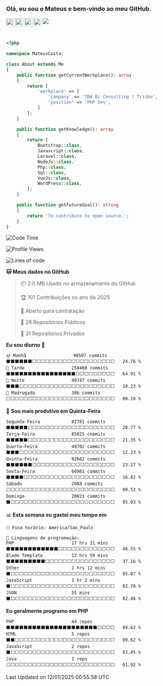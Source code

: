 
### Olá, eu sou o Mateus e bem-vindo ao meu GitHub.

<a href="https://costamateus.com.br/">
  <img align="left" alt="MLC" width="22px" src="https://www.costamateus.com.br/favicon.ico" />
</a>
<a href="https://www.linkedin.com/in/costamateus6/">
  <img align="left" alt="LinkedIn Mateus" width="22px" src="https://cdn.jsdelivr.net/npm/simple-icons@v3/icons/linkedin.svg" />
</a>
<a href="https://www.instagram.com/mateuslc6/">
  <img align="left" alt="Instagram Mateus" width="22px" src="https://cdn.jsdelivr.net/npm/simple-icons@v3/icons/instagram.svg" />
</a>
<a href="https://www.facebook.com/costamateus6/">
  <img align="left" alt="Facebook Mateus" width="22px" src="https://cdn.jsdelivr.net/npm/simple-icons@3.13.0/icons/facebook.svg" />
</a>

![](https://visitor-badge.glitch.me/badge?page_id=costamateus.costamateus)

<br />

```php
<?php

namespace MateusCosta;

class About extends Me
{
    public function getCurrentWorkplace(): array
    {
        return [
            'workplace' => [
                'company' => 'TDW Bi Consulting | Triibo',
                'position' => 'PHP Dev',
            ]
        ];
    }

    public function getKnowledge(): array
    {
        return [
            Bootstrap::class,
            Javascript::class,
            Laravel::class,
            NodeJs::class,
            Php::class,
            Sql::class,
            VueJs::class,
            WordPress::class,
        ];
    }

    public function getFutureGoal(): string
    {
        return 'To contribute to open source.';
    }
}
```

<!--START_SECTION:waka-->
![Code Time](http://img.shields.io/badge/Code%20Time-5%2C166%20hrs%205%20mins-blue)

![Profile Views](http://img.shields.io/badge/Visualizac%C3%B5es%20do%20perfil-1-blue)

![Lines of code](https://img.shields.io/badge/Desde%20o%20Hello%20World%20eu%20escrevi-142.1%20million%20linhas%20de%20c%C3%B3digo-blue)

**🐱 Meus dados no GitHub** 

> 📦 2.0 MB Usado no armazenamento do GitHub 
 > 
> 🏆 101 Contribuições no ano de 2025
 > 
> 💼 Aberto para contratação
 > 
> 📜 28 Repositórios Públicos 
 > 
> 🔑 31 Repositórios Privados 
 > 
**Eu sou diurno 🐤** 

```text
🌞 Manhã                  98587 commits       ⬛⬛⬛⬛⬛⬛⬜⬜⬜⬜⬜⬜⬜⬜⬜⬜⬜⬜⬜⬜⬜⬜⬜⬜⬜   24.76 % 
🌆 Tarde                  258460 commits      ⬛⬛⬛⬛⬛⬛⬛⬛⬛⬛⬛⬛⬛⬛⬛⬛⬜⬜⬜⬜⬜⬜⬜⬜⬜   64.91 % 
🌃 Noite                  40747 commits       ⬛⬛⬛⬜⬜⬜⬜⬜⬜⬜⬜⬜⬜⬜⬜⬜⬜⬜⬜⬜⬜⬜⬜⬜⬜   10.23 % 
🌙 Madrugada              386 commits         ⬜⬜⬜⬜⬜⬜⬜⬜⬜⬜⬜⬜⬜⬜⬜⬜⬜⬜⬜⬜⬜⬜⬜⬜⬜   00.10 % 
```
📅 **Sou mais produtivo em Quinta-Feira** 

```text
Segunda-Feira            82701 commits       ⬛⬛⬛⬛⬛⬜⬜⬜⬜⬜⬜⬜⬜⬜⬜⬜⬜⬜⬜⬜⬜⬜⬜⬜⬜   20.77 % 
Terça-Feira              85025 commits       ⬛⬛⬛⬛⬛⬜⬜⬜⬜⬜⬜⬜⬜⬜⬜⬜⬜⬜⬜⬜⬜⬜⬜⬜⬜   21.35 % 
Quarta-Feira             48702 commits       ⬛⬛⬛⬜⬜⬜⬜⬜⬜⬜⬜⬜⬜⬜⬜⬜⬜⬜⬜⬜⬜⬜⬜⬜⬜   12.23 % 
Quinta-Feira             92662 commits       ⬛⬛⬛⬛⬛⬛⬜⬜⬜⬜⬜⬜⬜⬜⬜⬜⬜⬜⬜⬜⬜⬜⬜⬜⬜   23.27 % 
Sexta-Feira              66981 commits       ⬛⬛⬛⬛⬜⬜⬜⬜⬜⬜⬜⬜⬜⬜⬜⬜⬜⬜⬜⬜⬜⬜⬜⬜⬜   16.82 % 
Sábado                   2088 commits        ⬜⬜⬜⬜⬜⬜⬜⬜⬜⬜⬜⬜⬜⬜⬜⬜⬜⬜⬜⬜⬜⬜⬜⬜⬜   00.52 % 
Domingo                  20021 commits       ⬛⬜⬜⬜⬜⬜⬜⬜⬜⬜⬜⬜⬜⬜⬜⬜⬜⬜⬜⬜⬜⬜⬜⬜⬜   05.03 % 
```


📊 **Esta semana eu gastei meu tempo em** 

```text
🕑︎ Fuso horário: America/Sao_Paulo

💬 Linguagens de programação: 
PHP                      17 hrs 31 mins      ⬛⬛⬛⬛⬛⬛⬛⬛⬛⬛⬛⬛⬜⬜⬜⬜⬜⬜⬜⬜⬜⬜⬜⬜⬜   46.55 % 
Blade Template           13 hrs 59 mins      ⬛⬛⬛⬛⬛⬛⬛⬛⬛⬜⬜⬜⬜⬜⬜⬜⬜⬜⬜⬜⬜⬜⬜⬜⬜   37.16 % 
Other                    2 hrs 12 mins       ⬛⬜⬜⬜⬜⬜⬜⬜⬜⬜⬜⬜⬜⬜⬜⬜⬜⬜⬜⬜⬜⬜⬜⬜⬜   05.87 % 
JavaScript               1 hr 2 mins         ⬛⬜⬜⬜⬜⬜⬜⬜⬜⬜⬜⬜⬜⬜⬜⬜⬜⬜⬜⬜⬜⬜⬜⬜⬜   02.78 % 
JSON                     55 mins             ⬛⬜⬜⬜⬜⬜⬜⬜⬜⬜⬜⬜⬜⬜⬜⬜⬜⬜⬜⬜⬜⬜⬜⬜⬜   02.46 % 
```

**Eu geralmente programo em PHP** 

```text
PHP                      44 repos            ⬛⬛⬛⬛⬛⬛⬛⬛⬛⬛⬛⬛⬛⬛⬛⬛⬛⬛⬛⬛⬛⬜⬜⬜⬜   84.62 % 
HTML                     5 repos             ⬛⬛⬜⬜⬜⬜⬜⬜⬜⬜⬜⬜⬜⬜⬜⬜⬜⬜⬜⬜⬜⬜⬜⬜⬜   09.62 % 
JavaScript               2 repos             ⬛⬜⬜⬜⬜⬜⬜⬜⬜⬜⬜⬜⬜⬜⬜⬜⬜⬜⬜⬜⬜⬜⬜⬜⬜   03.85 % 
Java                     1 repo              ⬜⬜⬜⬜⬜⬜⬜⬜⬜⬜⬜⬜⬜⬜⬜⬜⬜⬜⬜⬜⬜⬜⬜⬜⬜   01.92 % 
```




 Last Updated on 12/01/2025 00:55:58 UTC
<!--END_SECTION:waka-->

